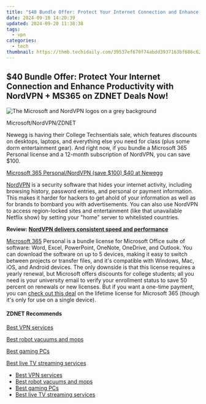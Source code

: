 ```yaml
---
title: "$40 Bundle Offer: Protect Your Internet Connection and Enhance Productivity with NordVPN + MS365 on ZDNET Deals Now!"
date: 2024-09-18 14:20:39
updated: 2024-09-20 11:38:38
tags:
  - vpn
categories:
  - tech
thumbnail: https://thmb.techidaily.com/39537ef670f74abdd3937163bf686c62a000d8146ce98f4b0e1e21a62378c3d8.jpg
---
```


## $40 Bundle Offer: Protect Your Internet Connection and Enhance Productivity with NordVPN + MS365 on ZDNET Deals Now!

![The Microsoft and NordVPN logos on a grey background](https://www.zdnet.com/a/img/resize/bbab04d805039ca0b1fb2d364ecd3e0946322723/2023/08/17/fcb1a01d-56d3-4806-b16b-dc235b183174/bundle-hero-image.jpg?auto=webp&width=1280)

Microsoft/NordVPN/ZDNET

Newegg is having their College Techsentials sale, which features discounts on desktops, laptops, and everything else you need for class (plus some dorm entertainment gear). And right now, if you bundle a Microsoft 365 Personal license and a 12-month subscription of NordVPN, you can save $100.

[Microsoft 365 Personal/NordVPN (save $100) $40 at Newegg](https://click.linksynergy.com/deeplink?id=IokOf8qagZo&mid=44583&u1=zd-%5F%5FCOM%5FCLICK%5FID%5F%5F-dtp&murl=https%3A%2F%2Fwww.newegg.com%2FProduct%2FComboDealDetails%3FItemList%3DCombo.4555980)

[NordVPN](https://www.zdnet.com/article/nordvpn-review/) is a security software that hides your internet activity, including browsing history, password entries, and personal or payment information. This makes it harder for hackers to get ahold of your information as well as for brands to bombard you with advertisements. You can also use NordVPN to access region-locked sites and entertainment (like that unavailable Netflix show) by setting your "home" server to whitelisted countries. 

**Review:** [**NordVPN delivers consistent speed and performance**](https://www.zdnet.com/article/nordvpn-review/)

[Microsoft 365](https://www.zdnet.com/article/what-is-microsoft-365-formerly-office-365-everything-you-need-to-know/) Personal is a bundle license for Microsoft Office suite of software: Word, Excel, PowerPoint, OneNote, OneDrive, and Outlook. You can download the software on up to 5 devices, making it easy to switch between projects or transfer files, and it's compatible with Windows, Mac, iOS, and Android devices. The only downside is that this license requires a yearly renewal, but Microsoft offers discounts for college students; all you need is your university email to verify your enrollment status to save 50 percent on renewals or new licenses. But if you want a one-time payment, you can [check out this deal](https://www.zdnet.com/article/get-a-lifetime-license-to-microsoft-office-for-pc-or-mac-for-35-right-now/) on the lifetime license for Microsoft 365 (though it's only for use on a single device).

#### **ZDNET** Recommends

[Best VPN services](https://www.zdnet.com/article/best-vpn/ "Best VPN services")

[Best robot vacuums and mops](https://www.zdnet.com/article/best-robot-vacuum-mop/ "Best robot vacuums and mops")

[Best gaming PCs](https://www.zdnet.com/article/best-gaming-pc/ "Best gaming PCs")

[Best live TV streaming services](https://www.zdnet.com/article/best-live-tv-streaming-service/ "Best live TV streaming services")

* [Best VPN services](https://www.zdnet.com/article/best-vpn/ "Best VPN services")
* [Best robot vacuums and mops](https://www.zdnet.com/article/best-robot-vacuum-mop/ "Best robot vacuums and mops")
* [Best gaming PCs](https://www.zdnet.com/article/best-gaming-pc/ "Best gaming PCs")
* [Best live TV streaming services](https://www.zdnet.com/article/best-live-tv-streaming-service/ "Best live TV streaming services")

<ins class="adsbygoogle"
     style="display:block"
     data-ad-format="autorelaxed"
     data-ad-client="ca-pub-7571918770474297"
     data-ad-slot="1223367746"></ins>



<ins class="adsbygoogle"
     style="display:block"
     data-ad-client="ca-pub-7571918770474297"
     data-ad-slot="8358498916"
     data-ad-format="auto"
     data-full-width-responsive="true"></ins>
